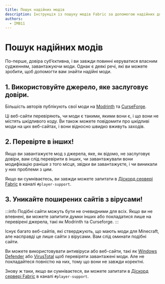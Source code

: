 ```yaml
---
title: Пошук надійних модів
description: Інструкція із пошуку модів Fabric за допомогою надійних джерел.
authors:
  - IMB11
---
```


# Пошук надійних модів

По-перше, довіра суб’єктивна, і ви завжди повинні керуватися власним судженням, завантажуючи моди. Однак є деякі речі, які ви можете зробити, щоб допомогти вам знайти надійні моди.

## 1. Використовуйте джерело, яке заслуговує довіри.

Більшість авторів публікують свої моди на [Modrinth](https://modrinth.com/mods?g=categories:%27fabric%27) та [CurseForge](https://www.curseforge.com/minecraft/search?class=mc-mods\&gameVersionTypeId=4).

Ці веб-сайти перевіряють, чи моди є такими, якими вони є, і що вони не містять шкідливого коду. Ви також можете повідомити про шкідливі моди на цих веб-сайтах, і вони відносно швидко вживуть заходів.

## 2. Перевірте в інших!

Якщо ви завантажуєте мод з джерела, яке, як відомо, не заслуговує довіри, вам слід перевірити в інших, чи завантажували вони модифікацію раніше з того місця, звідки ви завантажуєте, і чи виникали у них проблеми з цим.

Якщо ви сумніваєтесь, ви завжди можете запитати в [Діскорд сервері Fabric](https://discord.gg/v6v4pMv) в каналі `#player-support`.

## 3. Уникайте поширених сайтів з вірусами!

:::info
Подібні сайти можуть бути не очевидними для всіх. Якщо ви не впевнені, ви можете запитити думки інших або покладатися лише на перевірені джерела, такі як Modrinth та Curseforge.
:::

Існує багато веб-сайтів, які стверджують, що мають моди для Minecraft, але насправді це лише сайти з вірусами. Вам слід оминати подібні сайти.

Ви можете використовувати антивіруси або веб-сайти, такі як [Windows Defender](https://www.microsoft.com/en-us/windows/windows-defender) або [VirusTotal](https://www.virustotal.com/) щоб перевіряти завантажені моди. Але не покладайтеся повністю на них, тому що вони не завжди коректні.

Знову ж таки, якщо ви сумніваєтеся, ви можете запитати в [Діскорд сервері Fabric](https://discord.gg/v6v4pMv) в каналі `#player-support`.
